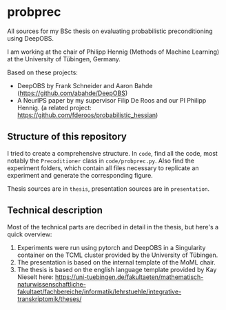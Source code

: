 ﻿# probprec
All sources for my BSc thesis on evaluating probabilistic preconditioning using DeepOBS.

I am working at the chair of Philipp Hennig (Methods of Machine Learning) at the University of Tübingen, Germany.

Based on these projects:

* DeepOBS by Frank Schneider and Aaron Bahde (https://github.com/abahde/DeepOBS)
* A NeurIPS paper by my supervisor Filip De Roos and our PI Philipp Hennig.
(a related project: https://github.com/fderoos/probabilistic_hessian)

## Structure of this repository
I tried to create a comprehensive structure. In `code`, find all the code, most notably the `Precoditioner` class in `code/probprec.py`. Also find the experiment folders, which contain all files necessary to replicate an experiment and generate the corresponding figure.

Thesis sources are in `thesis`, presentation sources are in `presentation`.


## Technical description
Most of the technical parts are decribed in detail in the thesis, but here's a quick overview:

1. Experiments were run using pytorch and DeepOBS in a Singularity container on the TCML cluster
provided by the University of Tübingen.
2. The presentation is based on the internal template of the MoML chair.
3. The thesis is based on the english language template provided by Kay Nieselt here: https://uni-tuebingen.de/fakultaeten/mathematisch-naturwissenschaftliche-fakultaet/fachbereiche/informatik/lehrstuehle/integrative-transkriptomik/theses/
